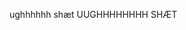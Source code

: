 ughhhhhh shæt UUGHHHHHHHH SHÆT

<!---
f1shest/f1shest is a ✨ special ✨ repository because its `README.md` (this file) appears on your GitHub profile.
You can click the Preview link to take a look at your changes.
--->
